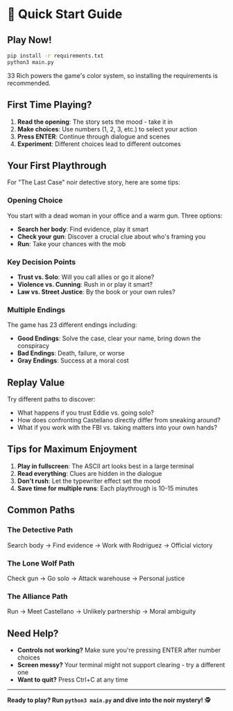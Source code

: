 # 🚀 Quick Start Guide

## Play Now!

```bash
pip install -r requirements.txt
python3 main.py
```
33
Rich powers the game's color system, so installing the requirements is recommended.

## First Time Playing?

1. **Read the opening**: The story sets the mood - take it in
2. **Make choices**: Use numbers (1, 2, 3, etc.) to select your action
3. **Press ENTER**: Continue through dialogue and scenes
4. **Experiment**: Different choices lead to different outcomes

## Your First Playthrough

For "The Last Case" noir detective story, here are some tips:

### Opening Choice
You start with a dead woman in your office and a warm gun. Three options:
- **Search her body**: Find evidence, play it smart
- **Check your gun**: Discover a crucial clue about who's framing you
- **Run**: Take your chances with the mob

### Key Decision Points
- **Trust vs. Solo**: Will you call allies or go it alone?
- **Violence vs. Cunning**: Rush in or play it smart?
- **Law vs. Street Justice**: By the book or your own rules?

### Multiple Endings
The game has 23 different endings including:
- **Good Endings**: Solve the case, clear your name, bring down the conspiracy
- **Bad Endings**: Death, failure, or worse
- **Gray Endings**: Success at a moral cost

## Replay Value

Try different paths to discover:
- What happens if you trust Eddie vs. going solo?
- How does confronting Castellano directly differ from sneaking around?
- What if you work with the FBI vs. taking matters into your own hands?

## Tips for Maximum Enjoyment

1. **Play in fullscreen**: The ASCII art looks best in a large terminal
2. **Read everything**: Clues are hidden in the dialogue
3. **Don't rush**: Let the typewriter effect set the mood
4. **Save time for multiple runs**: Each playthrough is 10-15 minutes

## Common Paths

### The Detective Path
Search body → Find evidence → Work with Rodriguez → Official victory

### The Lone Wolf Path
Check gun → Go solo → Attack warehouse → Personal justice

### The Alliance Path
Run → Meet Castellano → Unlikely partnership → Moral ambiguity

## Need Help?

- **Controls not working?** Make sure you're pressing ENTER after number choices
- **Screen messy?** Your terminal might not support clearing - try a different one
- **Want to quit?** Press Ctrl+C at any time

---

**Ready to play? Run `python3 main.py` and dive into the noir mystery!** 🕵️
